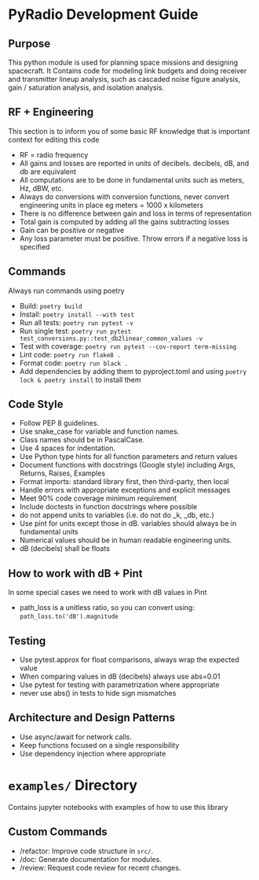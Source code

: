 # PyRadio Development Guide
## Purpose
This python module is used for planning space missions and designing spacecraft. It Contains
code for modeling link budgets and doing receiver and transmitter lineup analysis, such as
cascaded noise figure analysis, gain / saturation analysis, and isolation analysis.

## RF + Engineering
This section is to inform you of some basic RF knowledge that is important context for editing
this code
- RF = radio frequency
- All gains and losses are reported in units of decibels. decibels, dB, and db are equivalent
- All computations are to be done in fundamental units such as meters, Hz, dBW, etc.
- Always do conversions with conversion functions, never convert engineering units in place eg meters = 1000 x kilometers
- There is no difference between gain and loss in terms of representation
- Total gain is computed by adding all the gains subtracting losses
- Gain can be positive or negative
- Any loss parameter must be positive. Throw errors if a negative loss is specified

## Commands
Always run commands using poetry
- Build: `poetry build`
- Install: `poetry install --with test`
- Run all tests: `poetry run pytest -v`
- Run single test: `poetry run pytest test_conversions.py::test_db2linear_common_values -v`
- Test with coverage: `poetry run pytest --cov-report term-missing`
- Lint code: `poetry run flake8 .`
- Format code: `poetry run black .`
- Add dependencies by adding them to pyproject.toml and using `poetry lock & poetry install` to install them

## Code Style
- Follow PEP 8 guidelines.
- Use snake_case for variable and function names.
- Class names should be in PascalCase.
- Use 4 spaces for indentation.
- Use Python type hints for all function parameters and return values
- Document functions with docstrings (Google style) including Args, Returns, Raises, Examples
- Format imports: standard library first, then third-party, then local
- Handle errors with appropriate exceptions and explicit messages
- Meet 90% code coverage minimum requirement
- Include doctests in function docstrings where possible
- do not append units to variables (i.e. do not do _k, _db, etc.)
- Use pint for units except those in dB. variables should always be in fundamental units
- Numerical values should be in human readable engineering units.
- dB (decibels) shall be floats

## How to work with dB + Pint
In some special cases we need to work with dB values in Pint
- path_loss is a unitless ratio, so you can convert using: `path_loss.to('dB').magnitude`

## Testing
- Use pytest.approx for float comparisons, always wrap the expected value
- When comparing values in dB (decibels) always use abs=0.01
- Use pytest for testing with parametrization where appropriate
- never use abs() in tests to hide sign mismatches

## Architecture and Design Patterns
<!-- - `main.py`: Entry point of the application.
- `utils.py`: Utility functions.
- `models/`: Data models.
- `services/`: External API interactions. -->
- Use async/await for network calls.
- Keep functions focused on a single responsibility
- Use dependency injection where appropriate

# `examples/` Directory
Contains jupyter notebooks with examples of how to use this library

## Custom Commands
- /refactor: Improve code structure in `src/`.
- /doc: Generate documentation for modules.
- /review: Request code review for recent changes.
